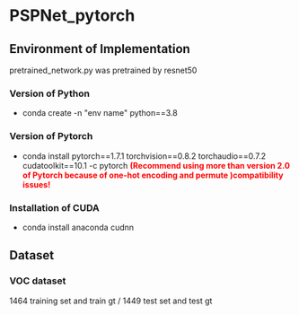 # PSPNet_pytorch

## Environment of Implementation
pretrained_network.py was pretrained by resnet50

### Version of Python
 - conda create -n "env name" python==3.8

### Version of Pytorch
 - conda install pytorch==1.7.1 torchvision==0.8.2 torchaudio==0.7.2 cudatoolkit==10.1 -c pytorch
<span style="color:red">**(Recommend using more than version 2.0 of Pytorch because of one-hot encoding and permute )compatibility issues!**</span>

### Installation of CUDA
 - conda install anaconda cudnn

## Dataset
### VOC dataset
1464 training set and train gt / 1449 test set and test gt
